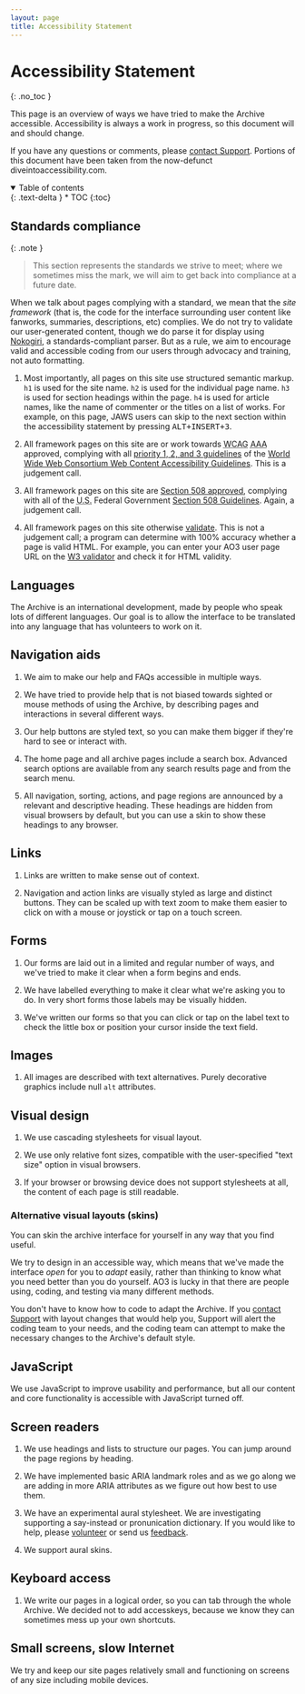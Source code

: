 ```yaml
---
layout: page
title: Accessibility Statement
---
```

# Accessibility Statement
{: .no_toc }

This page is an overview of ways we have tried to make the Archive accessible. Accessibility is always a work in progress, so this document will and should change.

If you have any questions or comments, please [contact Support](https://archiveofourown.org/support). Portions of this document have been taken from the now-defunct diveintoaccessibility.com.

<details open markdown="block">
  <summary>
    Table of contents
  </summary>
  {: .text-delta }
* TOC
{:toc}
</details>

## Standards compliance

{: .note }
>This section represents the standards we strive to meet; where we sometimes miss the mark, we will aim to get back into compliance at a future date.

When we talk about pages complying with a standard, we mean that the *site framework* (that is, the code for the interface surrounding user content like fanworks, summaries, descriptions, etc) complies. We do not try to validate our user-generated content, though we do parse it for display using [Nokogiri](https://nokogiri.org), a standards-compliant parser. But as a rule, we aim to encourage valid and accessible coding from our users through advocacy and training, not auto formatting.

1.  Most importantly, all pages on this site use structured semantic markup. `h1` is used for the site name. `h2` is used for the individual page name. `h3` is used for section headings within the page. `h4` is used for article names, like the name of commenter or the titles on a list of works. For example, on this page, JAWS users can skip to the next section within the accessibility statement by pressing <kbd>ALT+INSERT+3</kbd>.

2. All framework pages on this site are or work towards <abbr title="Web Content Accessibility Guidelines">WCAG</abbr> <abbr title="triple A">AAA</abbr> approved, complying with all [priority 1, 2, and 3 guidelines](https://www.w3.org/TR/WAI-WEBCONTENT/full-checklist.html) of the [World Wide Web Consortium Web Content Accessibility Guidelines](https://www.w3.org/TR/WCAG10/). This is a judgement call.

4. All framework pages on this site are <a href="https://www.cynthiasays.com/">Section 508 approved</a>, complying with all of the <abbr title="United States">U.S.</abbr> Federal Government <a href="https://www.section508.gov/">Section 508 Guidelines</a>. Again, a judgement call.

5. All framework pages on this site otherwise <a href="https://validator.w3.org/">validate</a>. This is not a judgement call; a program can determine with 100% accuracy whether a page is valid HTML. For example, you can enter your AO3 user page URL on the [W3 validator](https://validator.w3.org/check) and check it for HTML validity.

## Languages

The Archive is an international development, made by people who speak lots of different languages. Our goal is to allow the interface to be translated into any language that has volunteers to work on it.

## Navigation aids

1.  We aim to make our help and FAQs accessible in multiple ways. 

2.  We have tried to provide help that is not biased towards sighted or mouse methods of using the Archive, by describing pages and interactions in several different ways.

3.  Our help buttons are styled text, so you can make them bigger if they're hard to see or interact with.

4.  The home page and all archive pages include a search box. Advanced search options are available from any search results page and from the search menu.

5.  All navigation, sorting, actions, and page regions are announced by a relevant and descriptive heading. These headings are hidden from visual browsers by default, but you can use a skin to show these headings to any browser.

## Links

1.  Links are written to make sense out of context.

2.  Navigation and action links are visually styled as large and distinct buttons. They can be scaled up with text zoom to make them easier to click on with a mouse or joystick or tap on a touch screen.

## Forms

1.  Our forms are laid out in a limited and regular number of ways, and we've tried to make it clear when a form begins and ends.

2.  We have labelled everything to make it clear what we're asking you to do. In very short forms those labels may be visually hidden.

3.  We've written our forms so that you can click or tap on the label text to check the little box or position your cursor inside the text field.

## Images

1. All images are described with text alternatives. Purely decorative graphics include null `alt` attributes.

## Visual design

1.  We use cascading stylesheets for visual layout.

2.  We use only relative font sizes, compatible with the user-specified "text size" option in visual browsers.

3.  If your browser or browsing device does not support stylesheets at all, the content of each page is still readable.

### Alternative visual layouts (skins)

You can skin the archive interface for yourself in any way that you find useful.

We try to design in an accessible way, which means that we've made the interface *open* for you to *adapt* easily, rather than thinking to know what you need better than you do yourself. AO3 is lucky in that there are people using, coding, and testing via many different methods.

You don't have to know how to code to adapt the Archive. If you [contact Support](https://archiveofourown.org/support) with layout changes that would help you, Support will alert the coding team to your needs, and the coding team can attempt to make the necessary changes to the Archive's default style.

## JavaScript

We use JavaScript to improve usability and performance, but all our content and core functionality is accessible with JavaScript turned off.

## Screen readers

1.  We use headings and lists to structure our pages. You can jump around the page regions by heading.

2.  We have implemented basic ARIA landmark roles and as we go along we are adding in more ARIA attributes as we figure out how best to use them.

3.  We have an experimental aural stylesheet. We are investigating supporting a say-instead or pronunication dictionary. If you would like to help, please [volunteer](https://transformativeworks.org/volunteer) or send us [feedback](https://archiveofourown.org/support).

4.  We support aural skins.
				
## Keyboard access

1.  We write our pages in a logical order, so you can tab through the whole Archive. We decided not to add accesskeys, because we know they can sometimes mess up your own shortcuts.

## Small screens, slow Internet

We try and keep our site pages relatively small and functioning on screens of any size including mobile devices.
